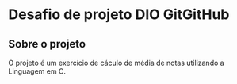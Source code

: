 # Desafio de projeto DIO GitGitHub

## Sobre o projeto

  O projeto é um exercício de cáculo de média de notas utilizando a Linguagem em C.

